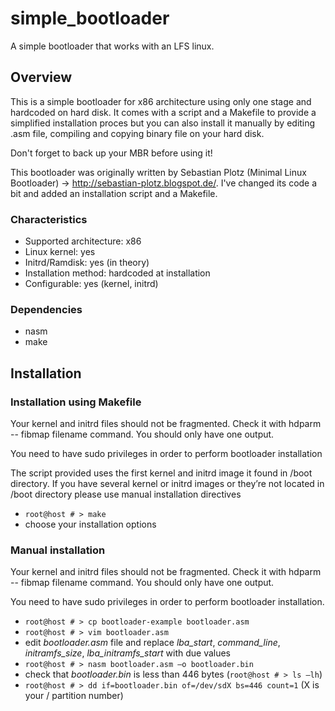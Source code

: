 # simple_bootloader
A simple bootloader that works with an LFS linux.

## Overview

This is a simple bootloader for x86 architecture using only one stage and hardcoded on hard disk. It comes with a script and a Makefile to provide a simplified installation proces but you can also install it manually by editing .asm file, compiling and copying binary file on your hard disk. 

Don't forget to back up your MBR before using it!

This bootloader was originally written by Sebastian Plotz (Minimal Linux Bootloader) -> http://sebastian-plotz.blogspot.de/.
I've changed its code a bit and added an installation script and a Makefile.

### Characteristics

- Supported architecture: x86
- Linux kernel: yes
- Initrd/Ramdisk: yes (in theory)
- Installation method: hardcoded at installation 
- Configurable: yes (kernel, initrd)

### Dependencies

- nasm
- make

## Installation

### Installation using Makefile

 Your kernel and initrd files should not be fragmented. Check it with hdparm -- fibmap filename command. You should only have one output.
 
 You need to have sudo privileges in order to perform bootloader installation

 The script provided uses the first kernel and initrd image it found in /boot directory. If you have several kernel or initrd images or they’re not located in /boot directory please use manual installation directives
 
- `root@host # > make`
- choose your installation options

### Manual installation

 Your kernel and initrd files should not be fragmented. Check it with hdparm -- fibmap filename command. You should only have one output.
 
 You need to have sudo privileges in order to perform bootloader installation.
 
- `root@host # > cp bootloader-example bootloader.asm`
- `root@host # > vim bootloader.asm`
- edit _bootloader.asm_ file and replace _lba_start_, _command_line_, _initramfs_size_, _lba_initramfs_start_ with due values
- `root@host # > nasm bootloader.asm –o bootloader.bin`
- check that _bootloader.bin_ is less than 446 bytes (`root@host # > ls –lh`) 
- `root@host # > dd if=bootloader.bin of=/dev/sdX bs=446 count=1` (X is your / partition number)
 
  
